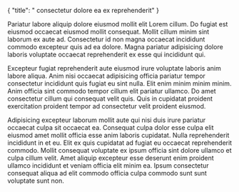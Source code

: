 {
  "title": " consectetur dolore ea ex reprehenderit"
}

Pariatur labore aliquip dolore eiusmod mollit elit Lorem cillum. Do fugiat est eiusmod occaecat eiusmod mollit consequat. Mollit cillum minim sint laborum ex aute ad. Consectetur id non magna occaecat incididunt commodo excepteur quis ad ea dolore. Magna pariatur adipisicing dolore laboris voluptate occaecat reprehenderit ex esse qui incididunt qui.

Excepteur fugiat reprehenderit aute eiusmod irure voluptate laboris anim labore aliqua. Anim nisi occaecat adipisicing officia pariatur tempor consectetur incididunt quis fugiat eu sint nulla. Elit enim minim minim minim. Anim officia sint commodo tempor cillum elit pariatur ullamco. Do amet consectetur cillum qui consequat velit quis. Quis in cupidatat proident exercitation proident tempor ad consectetur velit proident eiusmod.

Adipisicing excepteur laborum mollit aute qui nisi duis irure pariatur occaecat culpa sit occaecat ea. Consequat culpa dolor esse culpa elit eiusmod amet mollit officia esse anim laboris cupidatat. Nulla reprehenderit incididunt in et eu. Elit ex quis cupidatat ad fugiat eu occaecat reprehenderit commodo. Mollit consequat voluptate ex ipsum officia sint dolore ullamco et culpa cillum velit. Amet aliquip excepteur esse deserunt enim proident ullamco incididunt et veniam officia elit minim ea. Ipsum consectetur consequat aliqua ad elit commodo officia culpa commodo sunt sunt voluptate sunt non.
